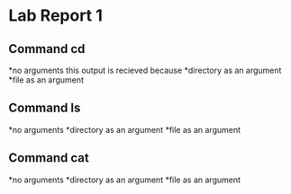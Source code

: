 # Lab Report 1
## Command cd
*no arguments
this output is recieved because 
*directory as an argument
*file as an argument
## Command ls
*no arguments
*directory as an argument
*file as an argument
## Command cat
*no arguments
*directory as an argument
*file as an argument
